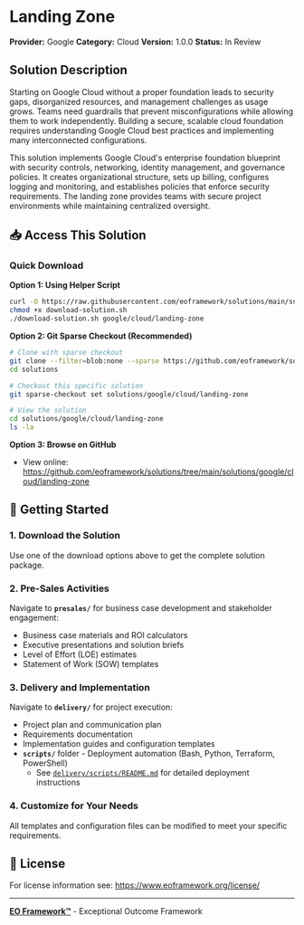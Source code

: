 # Landing Zone

**Provider:** Google
**Category:** Cloud
**Version:** 1.0.0
**Status:** In Review

## Solution Description

Starting on Google Cloud without a proper foundation leads to security gaps, disorganized resources, and management challenges as usage grows. Teams need guardrails that prevent misconfigurations while allowing them to work independently. Building a secure, scalable cloud foundation requires understanding Google Cloud best practices and implementing many interconnected configurations.

This solution implements Google Cloud's enterprise foundation blueprint with security controls, networking, identity management, and governance policies. It creates organizational structure, sets up billing, configures logging and monitoring, and establishes policies that enforce security requirements. The landing zone provides teams with secure project environments while maintaining centralized oversight.


## 📥 Access This Solution

### Quick Download

**Option 1: Using Helper Script**
```bash
curl -O https://raw.githubusercontent.com/eoframework/solutions/main/support/tools/download-solution.sh
chmod +x download-solution.sh
./download-solution.sh google/cloud/landing-zone
```

**Option 2: Git Sparse Checkout (Recommended)**
```bash
# Clone with sparse checkout
git clone --filter=blob:none --sparse https://github.com/eoframework/solutions.git
cd solutions

# Checkout this specific solution
git sparse-checkout set solutions/google/cloud/landing-zone

# View the solution
cd solutions/google/cloud/landing-zone
ls -la
```

**Option 3: Browse on GitHub**
- View online: https://github.com/eoframework/solutions/tree/main/solutions/google/cloud/landing-zone

## 🚀 Getting Started

### 1. Download the Solution
Use one of the download options above to get the complete solution package.

### 2. Pre-Sales Activities
Navigate to **`presales/`** for business case development and stakeholder engagement:
- Business case materials and ROI calculators
- Executive presentations and solution briefs
- Level of Effort (LOE) estimates
- Statement of Work (SOW) templates

### 3. Delivery and Implementation
Navigate to **`delivery/`** for project execution:
- Project plan and communication plan
- Requirements documentation
- Implementation guides and configuration templates
- **`scripts/`** folder - Deployment automation (Bash, Python, Terraform, PowerShell)
  - See [`delivery/scripts/README.md`](delivery/scripts/README.md) for detailed deployment instructions

### 4. Customize for Your Needs
All templates and configuration files can be modified to meet your specific requirements.

## 📄 License

For license information see: <a href="https://www.eoframework.org/license/" target="_blank">https://www.eoframework.org/license/</a>

---

**<a href="https://eoframework.org" target="_blank">EO Framework™</a>** - Exceptional Outcome Framework
